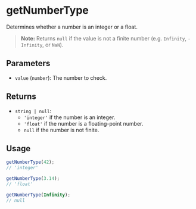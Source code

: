 # getNumberType

Determines whether a number is an integer or a float.

> **Note:** Returns `null` if the value is not a finite number (e.g. `Infinity`, `-Infinity`, or `NaN`).

## Parameters

* `value` (`number`): The number to check.

## Returns

* `string | null`: 
  * `'integer'` if the number is an integer.
  * `'float'` if the number is a floating-point number.
  * `null` if the number is not finite.

## Usage

```ts
getNumberType(42); 
// 'integer'

getNumberType(3.14); 
// 'float'

getNumberType(Infinity); 
// null
```